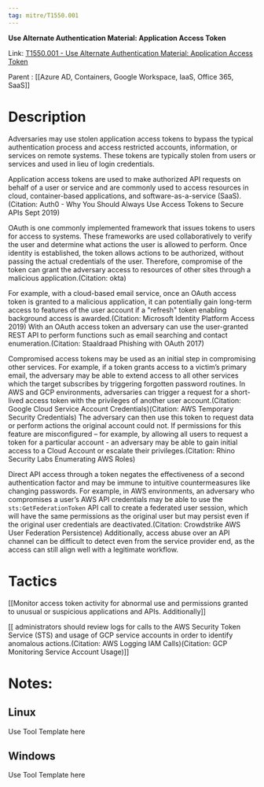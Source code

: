 ```yaml
---
tag: mitre/T1550.001
---
```


**Use Alternate Authentication Material: Application Access Token**

Link: [T1550.001 - Use Alternate Authentication Material: Application Access Token](https://attack.mitre.org/techniques/T1550/001)

Parent : [[Azure AD, Containers, Google Workspace, IaaS, Office 365, SaaS]]


# Description

Adversaries may use stolen application access tokens to bypass the typical authentication process and access restricted accounts, information, or services on remote systems. These tokens are typically stolen from users or services and used in lieu of login credentials.

Application access tokens are used to make authorized API requests on behalf of a user or service and are commonly used to access resources in cloud, container-based applications, and software-as-a-service (SaaS).(Citation: Auth0 - Why You Should Always Use Access Tokens to Secure APIs Sept 2019) 

OAuth is one commonly implemented framework that issues tokens to users for access to systems. These frameworks are used collaboratively to verify the user and determine what actions the user is allowed to perform. Once identity is established, the token allows actions to be authorized, without passing the actual credentials of the user. Therefore, compromise of the token can grant the adversary access to resources of other sites through a malicious application.(Citation: okta)

For example, with a cloud-based email service, once an OAuth access token is granted to a malicious application, it can potentially gain long-term access to features of the user account if a "refresh" token enabling background access is awarded.(Citation: Microsoft Identity Platform Access 2019) With an OAuth access token an adversary can use the user-granted REST API to perform functions such as email searching and contact enumeration.(Citation: Staaldraad Phishing with OAuth 2017)

Compromised access tokens may be used as an initial step in compromising other services. For example, if a token grants access to a victim’s primary email, the adversary may be able to extend access to all other services which the target subscribes by triggering forgotten password routines. In AWS and GCP environments, adversaries can trigger a request for a short-lived access token with the privileges of another user account.(Citation: Google Cloud Service Account Credentials)(Citation: AWS Temporary Security Credentials) The adversary can then use this token to request data or perform actions the original account could not. If permissions for this feature are misconfigured – for example, by allowing all users to request a token for a particular account - an adversary may be able to gain initial access to a Cloud Account or escalate their privileges.(Citation: Rhino Security Labs Enumerating AWS Roles)

Direct API access through a token negates the effectiveness of a second authentication factor and may be immune to intuitive countermeasures like changing passwords.  For example, in AWS environments, an adversary who compromises a user’s AWS API credentials may be able to use the `sts:GetFederationToken` API call to create a federated user session, which will have the same permissions as the original user but may persist even if the original user credentials are deactivated.(Citation: Crowdstrike AWS User Federation Persistence) Additionally, access abuse over an API channel can be difficult to detect even from the service provider end, as the access can still align well with a legitimate workflow.

# Tactics


[[Monitor access token activity for abnormal use and permissions granted to unusual or suspicious applications and APIs. Additionally]]

[[ administrators should review logs for calls to the AWS Security Token Service (STS) and usage of GCP service accounts in order to identify anomalous actions.(Citation: AWS Logging IAM Calls)(Citation: GCP Monitoring Service Account Usage)]]


# Notes:

## Linux

Use Tool Template here

## Windows

Use Tool Template here